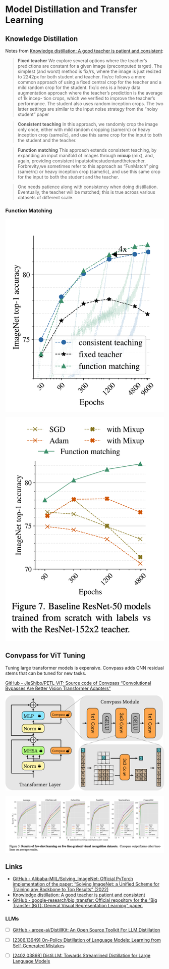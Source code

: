 # Model Distillation and Transfer Learning



## Knowledge Distillation


Notes from [Knowledge distillation: A good teacher is patient and consistent](https://arxiv.org/abs/2106.05237):
> **Fixed teacher**  We explore several options where the teacher’s predictions are constant for a given image (precomputed target). The simplest (and worst) method is fix/rs, where the image is just resized to 2242px for both student and teacher. fix/cc follows a more common approach of using a fixed central crop for the teacher and a mild random crop for the student. fix/ic ens is a heavy data augmentation approach where the teacher’s prediction is the average of 1k incep- tion crops, which we verified to improve the teacher’s performance. The student also uses random inception crops. The two latter settings are similar to the input noise strategy from the “noisy student” paper 

> **Consistent teaching** In this approach, we randomly crop the image only once, either with mild random cropping (same/rc) or heavy inception crop (same/ic), and use this same crop for the input to both the student and the teacher.

> **Function matching** This approach extends consistent teaching, by expanding an input manifold of images through **mixup** (mix), and, again, providing consistent inputstothestudentandtheteacher. Forbrevity,we sometimes refer to this approach as “FunMatch”
ping (same/rc) or heavy inception crop (same/ic), and use this same crop for the input to both the student and the teacher.

> One needs patience along with consistency when doing distillation. Eventually, the teacher will be matched; this is true across various datasets of different scale.

### Function Matching

![](./images/distill-function-matching.png)

![](./images/distill-matching-vs-labels.png)



## Convpass for ViT Tuning

Tuning large transformer models is expensive. Convpass adds CNN residual stems that can be tuned for new tasks.

[GitHub - JieShibo/PETL-ViT: Source code of Convpass “Convolutional Bypasses Are Better Vision Transformer Adapters”](https://github.com/JieShibo/PETL-ViT)

![](./images/distill-convpass.png)

![](./images/distill-convpass-few-shot.png)


## Links

- [GitHub - Alibaba-MIIL/Solving_ImageNet: Official PyTorch implementation of  the paper: “Solving ImageNet: a Unified Scheme for Training any Backbone to Top Results” (2022)](https://github.com/Alibaba-MIIL/Solving_ImageNet)
- [Knowledge distillation: A good teacher is patient and consistent](https://arxiv.org/abs/2106.05237)
- [GitHub - google-research/big_transfer: Official repository for the “Big Transfer (BiT): General Visual Representation Learning” paper.](https://github.com/google-research/big_transfer)



### LLMs
- [ ] [GitHub - arcee-ai/DistillKit: An Open Source Toolkit For LLM Distillation](https://github.com/arcee-ai/DistillKit)


- [ ] [\[2306.13649\] On-Policy Distillation of Language Models: Learning from Self-Generated Mistakes](https://arxiv.org/abs/2306.13649)
- [ ] [\[2402.03898\] DistiLLM: Towards Streamlined Distillation for Large Language Models](https://arxiv.org/abs/2402.03898)